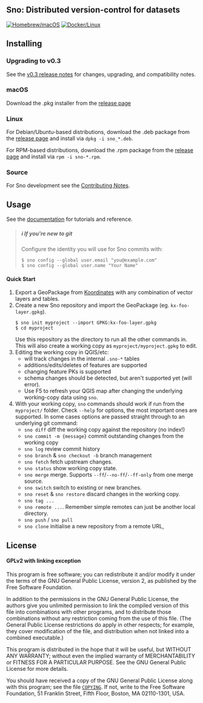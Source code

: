 Sno: Distributed version-control for datasets
---------------------------------------------

[![Homebrew/macOS](https://github.com/koordinates/sno/workflows/Homebrew%20Dev/badge.svg)](https://github.com/koordinates/sno/actions)
[![Docker/Linux](https://badge.buildkite.com/621292fbfad27fe132e84c142ad0618d2a50375c29266d83a1.svg)](https://buildkite.com/koordinates/sno)


## Installing

### Upgrading to v0.3

See the [v0.3 release notes](https://github.com/koordinates/sno/releases/tag/v0.3.0) for changes, upgrading, and compatibility notes.

### macOS

Download the .pkg installer from the [release page](https://github.com/koordinates/sno/releases/tag/v0.3.0)

### Linux

For Debian/Ubuntu-based distributions, download the .deb package from the [release page](https://github.com/koordinates/sno/releases/tag/v0.3.0) and install via `dpkg -i sno_*.deb`.

For RPM-based distributions, download the .rpm package from the [release page](https://github.com/koordinates/sno/releases/tag/v0.3.0) and install via `rpm -i sno-*.rpm`.

### Source

For Sno development see the [Contributing Notes](CONTRIBUTING.md).

## Usage

See the [documentation](https://github.com/koordinates/sno/wiki) for tutorials and reference.

> ##### ℹ️ If you're new to git
> Configure the identity you will use for Sno commits with:
> ```console
> $ sno config --global user.email "you@example.com"
> $ sno config --global user.name "Your Name"
> ```

#### Quick Start

1. Export a GeoPackage from [Koordinates](https://koordinates.com/) with any combination of vector layers and tables.
2. Create a new Sno repository and import the GeoPackage (eg. `kx-foo-layer.gpkg`).
   ```console
   $ sno init myproject --import GPKG:kx-foo-layer.gpkg
   $ cd myproject
   ```
   Use this repository as the directory to run all the other commands in.
   This will also create a working copy as `myproject/myproject.gpkg` to edit.
4. Editing the working copy in QGIS/etc:
   * will track changes in the internal `.sno-*` tables
   * additions/edits/deletes of features are supported
   * changing feature PKs is supported
   * schema changes should be detected, but aren't supported yet (will error).
   * Use F5 to refresh your QGIS map after changing the underlying working-copy data using `sno`.
5. With your working copy, `sno` commands should work if run from the `myproject/` folder. Check `--help` for options, the most important ones are supported. In some cases options are passed straight through to an underlying git command:
    * `sno diff` diff the working copy against the repository (no index!)
    * `sno commit -m {message}` commit outstanding changes from the working copy
    * `sno log` review commit history
    * `sno branch` & `sno checkout -b` branch management
    * `sno fetch` fetch upstream changes.
    * `sno status` show working copy state.
    * `sno merge` merge. Supports `--ff`/`--no-ff`/`--ff-only` from one merge source.
    * `sno switch` switch to existing or new branches.
    * `sno reset` & `sno restore` discard changes in the working copy.
    * `sno tag ...`
    * `sno remote ...`. Remember simple remotes can just be another local directory.
    * `sno push` / `sno pull`
    * `sno clone` initialise a new repository from a remote URL,

## License

#### GPLv2 with linking exception

This program is free software; you can redistribute it and/or
modify it under the terms of the GNU General Public License,
version 2, as published by the Free Software Foundation.

In addition to the permissions in the GNU General Public License,
the authors give you unlimited permission to link the compiled
version of this file into combinations with other programs,
and to distribute those combinations without any restriction
coming from the use of this file.  (The General Public License
restrictions do apply in other respects; for example, they cover
modification of the file, and distribution when not linked into
a combined executable.)

This program is distributed in the hope that it will be useful,
but WITHOUT ANY WARRANTY; without even the implied warranty of
MERCHANTABILITY or FITNESS FOR A PARTICULAR PURPOSE.  See the
GNU General Public License for more details.

You should have received a copy of the GNU General Public License
along with this program; see the file [`COPYING`](COPYING).  If not, write to
the Free Software Foundation, 51 Franklin Street, Fifth Floor,
Boston, MA 02110-1301, USA.
